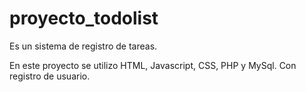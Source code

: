# proyecto_todolist

Es un sistema de registro de tareas.

En este proyecto se utilizo HTML, Javascript, CSS, PHP y MySql. Con registro de usuario.
